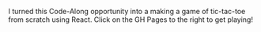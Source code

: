 I turned this Code-Along opportunity into a making a game of tic-tac-toe from scratch using React. Click on the GH Pages to the right to get playing!
